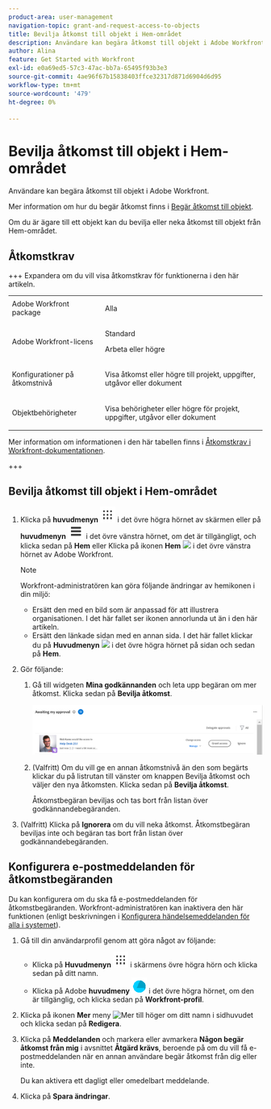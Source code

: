 ```yaml
---
product-area: user-management
navigation-topic: grant-and-request-access-to-objects
title: Bevilja åtkomst till objekt i Hem-området
description: Användare kan begära åtkomst till objekt i Adobe Workfront. Mer information om hur du begär åtkomst finns i Begär åtkomst till objekt.
author: Alina
feature: Get Started with Workfront
exl-id: e0a69ed5-57c3-47ac-bb7a-65495f93b3e3
source-git-commit: 4ae96f67b15838403ffce32317d871d6904d6d95
workflow-type: tm+mt
source-wordcount: '479'
ht-degree: 0%

---
```


# Bevilja åtkomst till objekt i Hem-området

<!--Audited: 10/2024-->

Användare kan begära åtkomst till objekt i Adobe Workfront.

Mer information om hur du begär åtkomst finns i [Begär åtkomst till objekt](../../workfront-basics/grant-and-request-access-to-objects/request-access.md).

Om du är ägare till ett objekt kan du bevilja eller neka åtkomst till objekt från Hem-området.

## Åtkomstkrav

+++ Expandera om du vill visa åtkomstkrav för funktionerna i den här artikeln. 

<table style="table-layout:auto"> 
 <col> 
 <col> 
 <tbody> 
  <tr> 
   <td role="rowheader">Adobe Workfront package</td> 
   <td> <p>Alla </p> </td> 
  </tr> 
  <tr> 
   <td role="rowheader">Adobe Workfront-licens</td> 
   <td> <p>Standard</p> 
   <p>Arbeta eller högre</p>
   </td> 
  </tr> 
  <tr> 
   <td role="rowheader">Konfigurationer på åtkomstnivå</td> 
   <td> <p>Visa åtkomst eller högre till projekt, uppgifter, utgåvor eller dokument</p> </td> 
  </tr> 
  <tr> 
   <td role="rowheader">Objektbehörigheter</td> 
   <td> <p>Visa behörigheter eller högre för projekt, uppgifter, utgåvor eller dokument</p> </td> 
  </tr> 
 </tbody> 
</table>

Mer information om informationen i den här tabellen finns i [Åtkomstkrav i Workfront-dokumentationen](/help/quicksilver/administration-and-setup/add-users/access-levels-and-object-permissions/access-level-requirements-in-documentation.md).

+++

## Bevilja åtkomst till objekt i Hem-området

1. Klicka på **huvudmenyn** ![](assets/dots-main-menu.png) i det övre högra hörnet av skärmen eller på **huvudmenyn** ![](assets/lines-main-menu.png) i det övre vänstra hörnet, om det är tillgängligt, och klicka sedan på **Hem**
eller
Klicka på ikonen **Hem** ![](assets/home-icon-30x29.png) i det övre vänstra hörnet av Adobe Workfront.

   >[!NOTE]
   >
   >Workfront-administratören kan göra följande ändringar av hemikonen i din miljö:
   >
   >* Ersätt den med en bild som är anpassad för att illustrera organisationen. I det här fallet ser ikonen annorlunda ut än i den här artikeln.
   >* Ersätt den länkade sidan med en annan sida. I det här fallet klickar du på **Huvudmenyn** ![](assets/main-menu-icon.png) i det övre högra hörnet på sidan och sedan på **Hem**.

1. Gör följande:

   1. Gå till widgeten **Mina godkännanden** och leta upp begäran om mer åtkomst. Klicka sedan på **Bevilja åtkomst**.

      ![Godkänn en begäran](assets/request-for-access-to-project-in-new-home-approvals-widget.png)

   1. (Valfritt) Om du vill ge en annan åtkomstnivå än den som begärts klickar du på listrutan till vänster om knappen Bevilja åtkomst och väljer den nya åtkomsten. Klicka sedan på **Bevilja åtkomst**.

      Åtkomstbegäran beviljas och tas bort från listan över godkännandebegäranden.

1. (Valfritt) Klicka på **Ignorera** om du vill neka åtkomst. Åtkomstbegäran beviljas inte och begäran tas bort från listan över godkännandebegäranden.

## Konfigurera e-postmeddelanden för åtkomstbegäranden

Du kan konfigurera om du ska få e-postmeddelanden för åtkomstbegäranden. Workfront-administratören kan inaktivera den här funktionen (enligt beskrivningen i [Konfigurera händelsemeddelanden för alla i systemet](../../administration-and-setup/manage-workfront/emails/configure-event-notifications-for-everyone-in-the-system.md)).

1. Gå till din användarprofil genom att göra något av följande:

   * Klicka på **Huvudmenyn** ![](assets/dots-main-menu.png) i skärmens övre högra hörn och klicka sedan på ditt namn.
   * Klicka på Adobe **huvudmeny** ![profilikon](assets/adobe-blue-main-menu.png) i det övre högra hörnet, om den är tillgänglig, och klicka sedan på **Workfront-profil**.

1. Klicka på ikonen **Mer** meny ![Mer](assets/more-icon.png) till höger om ditt namn i sidhuvudet och klicka sedan på **Redigera**.
1. Klicka på **Meddelanden** och markera eller avmarkera **Någon begär åtkomst från mig** i avsnittet **Åtgärd krävs**, beroende på om du vill få e-postmeddelanden när en annan användare begär åtkomst från dig eller inte.

   Du kan aktivera ett dagligt eller omedelbart meddelande.

1. Klicka på **Spara ändringar**.
